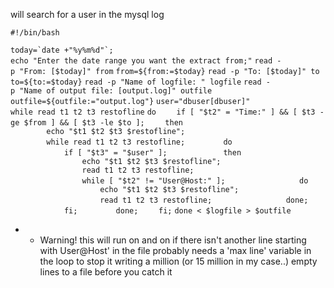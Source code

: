 will search for a user in the mysql log

`#!/bin/bash`

``today=`date +"%y%m%d"`;``
`echo "Enter the date range you want the extract from;"`
`read -p "From: [$today]" from`
`from=${from:=$today}`
`read -p "To: [$today]" to`
`to=${to:=$today}`
`read -p "Name of logfile: " logfile`
`read -p "Name of output file: [output.log]" outfile`
`outfile=${outfile:="output.log"}`
`user="dbuser[dbuser]"`
`while read t1 t2 t3 restofline`
`do`
`    if [ "$t2" = "Time:" ] && [ $t3 -ge $from ] && [ $t3 -le $to ];`
`    then`
`        echo "$t1 $t2 $t3 $restofline";`
`        while read t1 t2 t3 restofline;`
`        do`
`            if [ "$t3" = "$user" ];`
`            then`
`                echo "$t1 $t2 $t3 $restofline";`
`                read t1 t2 t3 restofline;`
`                while [ "$t2" != "User@Host:" ];`
`                do`
`                    echo "$t1 $t2 $t3 $restofline";`
`                    read t1 t2 t3 restofline;`
`                done;`
`            fi;`
`        done;`
`    fi;`
`done < $logfile > $outfile`

  -   - Warning\! this will run on and on if there isn't another line
        starting with User@Host' in the file probably needs a 'max line'
        variable in the loop to stop it writing a million (or 15 million
        in my case..) empty lines to a file before you catch it